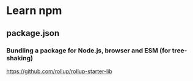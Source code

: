 # Learn npm

## package.json

### Bundling a package for Node.js, browser and ESM (for tree-shaking)

https://github.com/rollup/rollup-starter-lib
